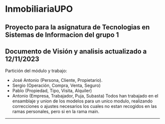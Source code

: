 # InmobiliariaUPO
Proyecto para la asignatura de Tecnologias en Sistemas de Informacion del grupo 1
-----------------------------------------------------------
Documento de Visión y analisis actualizado a 12/11/2023
-----------------------------------------------------------
Partición del módulo y trabajo:
-	José Antonio (Persona, Cliente, Propietario).
-	Sergio (Operación, Compra, Venta, Seguro)
-	Pablo (Propiedad, Tipo, Visita, Alquiler)
-	Antonio (Empresa, Trabajador, Puja, Subasta)
Todos han trabajado en el ensamblaje y union de los modelos para un unico modulo, realizando correcciones o ajustes necesarios
los cuales no estan recogidos en las ramas personales, pero si en la rama main.
-----------------------------------------------------------

